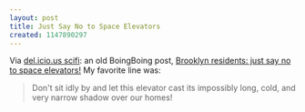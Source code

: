 ```yaml
---
layout: post
title: Just Say No to Space Elevators
created: 1147890297
---
```

Via [del.icio.us scifi](http://www.mcdemarco.net/aggregator/sources/25):  an old BoingBoing post, [Brooklyn residents: just say no to space elevators!](http://www.boingboing.net/2005/02/01/brooklyn_residents_j.html)   My favorite line was:

> Don't sit idly by and let this elevator cast its impossibly long, cold, and very narrow shadow over our homes! 
